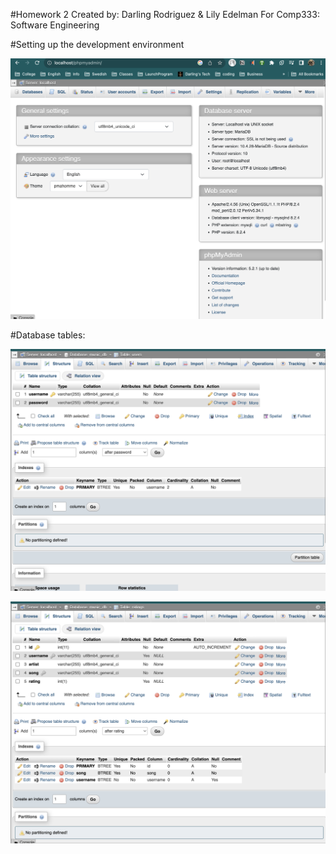 #Homework 2
Created by: Darling Rodriguez & Lily Edelman
For Comp333: Software Engineering

#Setting up the development environment

![phpmyadmin Interface](phpAdmin.png)

#Database tables:

![Users table](users_table.png)

![Ratings table](ratings_table.png)